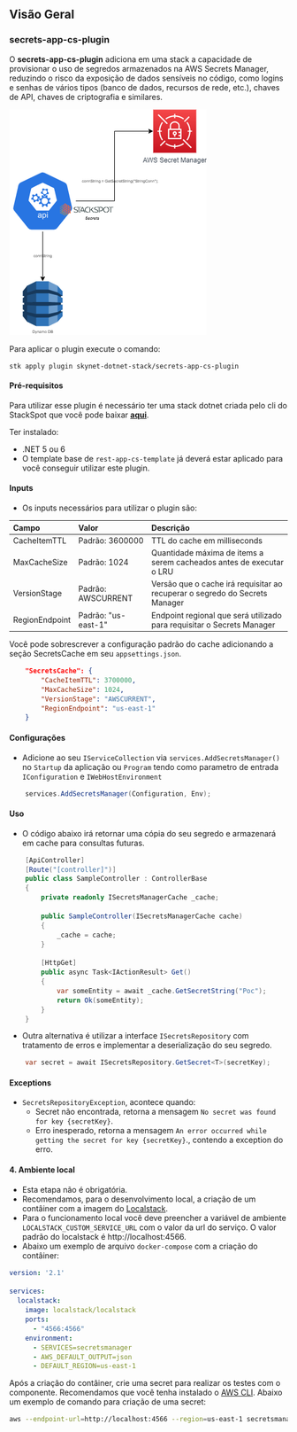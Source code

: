## **Visão Geral**
### **secrets-app-cs-plugin**

O **secrets-app-cs-plugin** adiciona em uma stack a capacidade de provisionar o uso de segredos armazenados na AWS Secrets Manager, reduzindo o risco da exposição de dados sensíveis no código, como logins e senhas de vários tipos (banco de dados, recursos de rede, etc.), chaves de API, chaves de criptografia e similares.

![Caso de Uso](caso-uso-1.png "Caso de Uso")

Para aplicar o plugin execute o comando:
```
stk apply plugin skynet-dotnet-stack/secrets-app-cs-plugin
```

#### **Pré-requisitos**
Para utilizar esse plugin é necessário ter uma stack dotnet criada pelo cli do StackSpot que você pode baixar [**aqui**](https://stackspot.com.br/).

Ter instalado:
- .NET 5 ou 6 
- O template base de `rest-app-cs-template` já deverá estar aplicado para você conseguir utilizar este plugin. 

#### **Inputs**
- Os inputs necessários para utilizar o plugin são:

| **Campo** | **Valor** | **Descrição** |
| :--- | :--- | :--- |
| CacheItemTTL | Padrão: 3600000 | TTL do cache em milliseconds | 
| MaxCacheSize | Padrão: 1024 | Quantidade máxima de items a serem cacheados antes de executar o LRU |
| VersionStage | Padrão: AWSCURRENT | Versão que o cache irá requisitar ao recuperar o segredo do Secrets Manager |
| RegionEndpoint | Padrão: "us-east-1" | Endpoint regional que será utilizado para requisitar o Secrets Manager |

Você pode sobrescrever a configuração padrão do cache adicionando a seção SecretsCache em seu `appsettings.json`.

```json
    "SecretsCache": {
        "CacheItemTTL": 3700000,
        "MaxCacheSize": 1024,
        "VersionStage": "AWSCURRENT",
        "RegionEndpoint": "us-east-1"
    }
```

#### **Configurações**
- Adicione ao seu `IServiceCollection` via `services.AddSecretsManager()` no `Startup` da aplicação ou `Program` tendo como parametro de entrada `IConfiguration` e `IWebHostEnvironment`

```csharp
    services.AddSecretsManager(Configuration, Env);
```
#### **Uso**

- O código abaixo irá retornar uma cópia do seu segredo e armazenará em cache para consultas futuras.
```csharp
    [ApiController]
    [Route("[controller]")]
    public class SampleController : ControllerBase
    {
        private readonly ISecretsManagerCache _cache;

        public SampleController(ISecretsManagerCache cache)
        {
            _cache = cache;
        }

        [HttpGet]
        public async Task<IActionResult> Get()
        {
            var someEntity = await _cache.GetSecretString("Poc");
            return Ok(someEntity);
        }
    }
```

- Outra alternativa é utilizar a interface `ISecretsRepository` com tratamento de erros e implementar a deserialização do seu segredo.
```csharp
    var secret = await ISecretsRepository.GetSecret<T>(secretKey);
```
#### **Exceptions**
- `SecretsRepositoryException`, acontece quando:
    - Secret não encontrada, retorna a mensagem `No secret was found for key {secretKey}`.
    - Erro inesperado, retorna a mensagem `An error occurred while getting the secret for key {secretKey}`., contendo a exception do erro.

#### 4. Ambiente local

* Esta etapa não é obrigatória.
* Recomendamos, para o desenvolvimento local, a criação de um contâiner com a imagem do [Localstack](https://github.com/localstack/localstack). 
* Para o funcionamento local você deve preencher a variável de ambiente `LOCALSTACK_CUSTOM_SERVICE_URL` com o valor da url do serviço. O valor padrão do localstack é http://localhost:4566.
* Abaixo um exemplo de arquivo `docker-compose` com a criação do contâiner: 

```yaml
version: '2.1'

services:
  localstack:
    image: localstack/localstack
    ports:
      - "4566:4566"
    environment:
      - SERVICES=secretsmanager
      - AWS_DEFAULT_OUTPUT=json
      - DEFAULT_REGION=us-east-1
```

Após a criação do contâiner, crie uma secret para realizar os testes com o componente. Recomendamos que você tenha instalado o [AWS CLI](https://aws.amazon.com/pt/cli/). Abaixo um exemplo de comando para criação de uma secret:

```bash
aws --endpoint-url=http://localhost:4566 --region=us-east-1 secretsmanager create-secret --name [NOME DA SUA SECRET] --description [DESCRIÇÃO DA SUA SECRET] --secret-string [VALOR DA SUA SECRET] 
```
